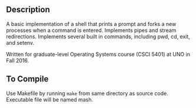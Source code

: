 ## Description
A basic implementation of a shell that prints a prompt and forks a new processes when a command is entered. Implements pipes and stream redirections. Implements several built in commands, including pwd, cd, exit, and setenv. 

Written for graduate-level Operating Systems course (CSCI 5401) at UNO in Fall 2016. 

## To Compile
Use Makefile by running `make` from same directory as source code. 
Executable file will be named mash. 

